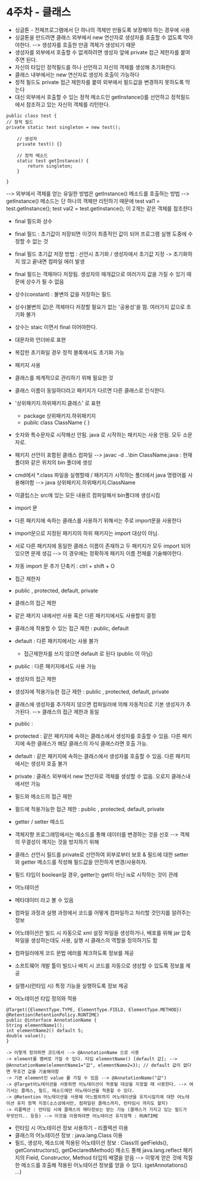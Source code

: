 # 4주차 - 클래스

- 싱글톤 - 전체프로그램에서 단 하나의 객체만 만들도록 보장해야 하는 경우에 사용
- 싱글톤을 만드려면 클래스 외부에서 new 연산자로 생성자를 호출할 수 없도록 막아야한다. --> 생성자를 호출한 만큼 객체가 생성되기 때문
- 생성자를 외부에서 호출할 수 없게하려면 생성자 앞에 private 접근 제한자를 붙여주면 된다.
- 자신의 타입인 정적필드를 하나 선언하고 자신의 객체를 생성해 초기화한다.
- 클래스 내부에서는 new 연산자로 생성자 호출이 가능하다
- 정적 필드도 private 접근 제한자를 붙여 외부에서 필드값을 변경하지 못하도록 막는다
- 대신 외부에서 호출할 수 있는 정적 메소드인 getInstance()를 선언하고 정적필드에서 참조하고 있는 자신의 객체를 리턴한다.

```
public class test {
// 정적 필드
private static test singleton = new test();

    // 생성자 
    private test() {}
    
    // 정적 메소드
    static test getInstance() {
    	return singleton;
    }

}
``` 


--> 외부에서 객체를 얻는 유일한 방법은 getInstance() 메소드를 호출하는 방법
--> getInstance() 메소드는 단 하나의 객체만 리턴하기 때문에
test val1 = test.getInstance();
test val2 = test.getInstance();
이 2개는 같은 객체를 참조한다

- final 필드와 상수
- final 필드 : 초기값이 저장되면 이것이 최종적인 값이 되어 프로그램 실행 도중에 수정할 수 없는 것
- final 필드 초기값 저장 방법 : 선언시 초기화 / 생성자에서 초기값 지정 -> 초기화하지 않고 끝내면 컴파일 에러 발생
- final 필드는 객체마다 저장됨. 생성자의 매개값으로 여러가지 값을 가질 수 있기 때문에 상수가 될 수 없음
- 상수(constant) : 불변의 값을 저장하는 필드
- 상수(불변의 값)은 객체마다 저장할 필요가 없는 '공용성'을 띔. 여러가지 값으로 초기화 불가
- 상수는 staic 이면서 final 이어야한다.
- 대문자와 언더바로 표현
- 복잡한 초기화일 경우 정적 블록에서도 초기화 가능
- 패키지 사용
- 클래스를 체계적으로 관리하기 위해 필요한 것
- 클래스 이름이 동일하더라고 패키지가 다르면 다른 클래스로 인식한다.
- '상위패키지.하위패키지.클래스' 로 표현
    - package 상위패키지.하위패키지
    - pubilc class ClassName { }

- 숫자와 특수문자로 시작해선 안됨. java 로 시작하는 패키지는 사용 안됨. 모두 소문자로.
- 패키지 선언이 포함된 클래스 컴파일 --> javac -d ..\bin ClassName.java : 현재폴더와 같은 위치의 bin 폴더에 생성
- cmd에서 *.class 파일을 실행할때 / 패키지가 시작하는 폴더에서 java 명령어를 사용해야함 --> java 상위패키지.하위패키지.ClassName
- 이클립스는 src에 있는 모든 내용르 컴파일해서 bin폴더에 생성시킴
- import 문
- 다른 패키지에 속하는 클래스를 사용하기 위해서는 주로 import문을 사용한다
- import문으로 지정된 패키지의 하위 패키지는 import 대상이 아님.
- 서로 다른 패키지에 동일한 클래스 이름이 존재하고 두 패키지가 모두 import 되어 있으면 문제 생김 --> 이 경우에는 정확하게 패키지 이름 전체를 기술해야한다.
- 자동 import 문 추가 단축키 : ctrl + shift + O
- 접근 제한자
- public , protected, default, private
- 클래스의 접근 제한
- 같은 패키지 내에서만 사용 혹은 다른 패키지에서도 사용할지 결정
- 클래스에 적용할 수 있는 접근 제한 : public, default
- default : 다른 패키지에서는 사용 불가 
    - 접근제한자를 쓰지 않으면 default 로 된다 (public 이 아님)
- public : 다른 패키지에서도 사용 가능
- 생성자의 접근 제한
- 생성자에 적용가능한 접근 제한 : public , protected, default, private
- 클래스에 생성자를 추가하지 않으면 컴파일러에 의해 자동적으로 기본 생성자가 추가된다. --> 클래스의 접근 제한과 동일
- public :
- protected : 같은 패키지에 속하는 클래스에서 생성자를 호출할 수 있음. 다른 패키지에 속한 클래스가 해당 클래스의 자식 클래스라면 호출 가능.
- default : 같은 패키지에 속하는 클래스에서 생성자를 호출할 수 있음. 다른 패키지에서는 생성자 호출 불가
- private : 클래스 외부에서 new 연산자로 객체를 생성할 수 없음. 오로지 클래스내에서만 가능
- 필드와 메소드의 접근 제한
- 필드에 적용가능한 접근 제한 : public , protected, default, private
- getter / setter 메소드
- 객체지향 프로그래밍에서는 메소드를 통해 데이터를 변경하는 것을 선호 --> 객체의 무결성이 깨지는 것을 방지하기 위해
- 클래스 선언시 필드를 private로 선언하여 외부로부터 보호 & 필드에 대한 setter 와 getter 메소드를 작성해 필드값을 안전하게 변경/사용하자.
- 필드 타입이 boolean일 경우, getter는 get이 아닌 is로 시작하는 것이 관례
- 어노테이션
- 메타데이터 라고 볼 수 있음
- 컴파일 과정과 실행 과정에서 코드를 어떻게 컴파일하고 처리할 것인지를 알려주는 정보
- 어노테이션은 빌드 시 자동으로 xml 설정 파일을 생성하거나, 배포를 위해 jar 압축파일을 생성하는데도 사용, 실행 시 클래스의 역할을 정의하기도 함
- 컴파일러에게 코드 문법 에러를 체크하도록 정보를 제공
- 소프트웨어 개발 툴이 빌드나 배치 시 코드를 자동으로 생성할 수 있도록 정보를 제공
- 실행시(런타임 시) 특정 기능을 실행하도록 정보 제공
- 어노테이션 타입 정의와 적용

```
@Target({ElementType.TYPE, ElementType.FIELD, ElementType.METHOD})
@Retention(RetentionPolicy.RUNTIME)
public @interface AnnotationName {
String elementName1();
int elementName2() default 5;
double value();
}
``` 

    -> 이렇게 정의하면 코드에서 --> @AnnotationName 으로 사용
    -> element를 멤버로 가질 수 있다. 타입 elementName() [default 값]; --> @AnnotationName(elementName1="값", elementName2=3); // default 값이 없다면 무조건 값을 기술해야함
    -> 기본 element인 value 를 가질 수 있음 --> @AnnotationName("값")
    -> @Target어노테이션을 사용하면 어노테이션이 적용될 대상을 지정할 때 사용한다. --> 여기서는 클래스, 필드, 메소드에만 어노테이션을 적용할 수 있다.
    -> @Retention 어노테이션을 사용해 어느범위까지 어노테이션을 유지시킬지에 대한 어노테이션 유지 정책 지정(소스상에서만, 컴파일된 클래스까지, 런타임시 까지도 할지)
    -> 리플렉션 : 런타임 시에 클래스의 메타정보는 얻는 기능 (클래스가 가지고 있는 필드가 무엇인지.. 등등) --> 이것을 이용하려면 어노테이션 유지정책 : RUNTIME

- 런타임 시 어노테이션 정보 사용하기 - 리플렉션 이용
- 클래스의 어노테이션 정보 : java.lang.Class 이용
- 필드, 생성자, 메소드에 적용된 어노테이션 정보 : Class의 getFields(), getConstructors(), getDeclaredMethod() 메소드 통해 java.lang.reflect 패키지의 Field, Constructor, Method 타입의 배열을 얻음 --> 이렇게 얻은 것에 적절한 메소드를 호출해 적용된 어노테이션 정보를 얻을 수 있다. (getAnnotations() ...)
